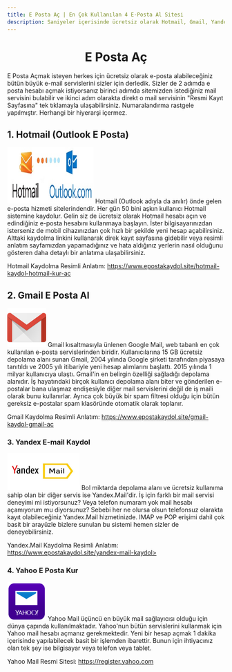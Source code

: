 ```yaml
---
title: E Posta Aç | En Çok Kullanılan 4 E-Posta Al Sitesi
description: Saniyeler içerisinde ücretsiz olarak Hotmail, Gmail, Yandex veya Yahoo üzerinden e posta hesabı açın. En çok kullanılan sitelerin kaydolma sayfa linkleri burada.
---
```

<center><h1>E Posta Aç</h1></center>
E Posta Açmak isteyen herkes için ücretsiz olarak e-posta alabileceğiniz bütün büyük e-mail servislerini sizler için derledik. Sizler de 2 adımda e posta hesabı açmak istiyorsanız birinci adımda sitemizden istediğiniz mail servisini bulabilir ve ikinci adım olarakta direkt o mail servisinin "Resmi Kayıt Sayfasına" tek tıklamayla ulaşabilirsiniz. Numaralandırma rastgele yapılmıştır. Herhangi bir hiyerarşi içermez.
<h2>1. Hotmail (Outlook E Posta)</h2>
<img width="200" height="130" title="hotmail logo" src="/img/hotmaillogo.jpg" />
Hotmail (Outlook adıyla da anılır) önde gelen e-posta hizmeti sitelerindendir. Her gün 50 bini aşkın kullanıcı Hotmail sistemine kaydolur. Gelin siz de ücretsiz olarak Hotmail hesabı açın ve edindiğiniz e-posta hesabını kullanmaya başlayın. İster bilgisayarınızdan isterseniz de mobil cihazınızdan çok hızlı bir şekilde yeni hesap açabilirsiniz. Alttaki kaydolma linkini kullanarak direk kayıt sayfasına gidebilir veya resimli anlatım sayfamızdan yapamadığınız ve hata aldığınız yerlerin nasıl olduğunu gösteren daha detaylı bir anlatıma ulaşabilirsiniz.

Hotmail Kaydolma Resimli Anlatım: <a href="https://www.epostakaydol.site/hotmail-kaydol-hotmail-kur-ac">https://www.epostakaydol.site/hotmail-kaydol-hotmail-kur-ac</a> <br>
<h2>2. Gmail E Posta Al</h2>
<img width="90" height="90" title="gmail logo" src="/img/gmaillogo.png" />
Gmail kısaltmasıyla ünlenen Google Mail, web tabanlı en çok kullanılan e-posta servislerinden biridir. Kullanıcılarına 15 GB ücretsiz depolama alanı sunan Gmail, 2004 yılında Google şirketi tarafından piyasaya tanıtıldı ve 2005 yılı itibariyle yeni hesap alımlarını başlattı. 2015 yılında 1 milyar kullanıcıya ulaştı. Gmail'in en belirgin özelliği sağladığı depolama alanıdır. İş hayatındaki birçok kullanıcı depolama alanı biter ve gönderilen e-postalar bana ulaşmaz endişesiyle diğer mail servislerini değil de iş maili olarak bunu kullanırlar. Ayrıca çok büyük bir spam filtresi olduğu için bütün gereksiz e-postalar spam klasöründe otomatik olarak toplanır.

Gmail Kaydolma Resimli Anlatım: <a href="https://www.epostakaydol.site/gmail-kaydol-gmail-ac">https://www.epostakaydol.site/gmail-kaydol-gmail-ac</a> <br>
<h3>3. Yandex E-mail Kaydol</h3>
<img width="168" height="85" title="yandex mail logo" src="/img/yandexmailkayit.jpg" />
Bol miktarda depolama alanı ve ücretsiz kullanıma sahip olan bir diğer servis ise Yandex.Mail'dir. İş için farklı bir mail servisi deneyimi mi istiyorsunuz? Veya telefon numaram yok mail hesabı açamıyorum mu diyorsunuz? Sebebi her ne olursa olsun telefonsuz olarakta kayıt olabileceğiniz Yandex.Mail hizmetinizde. IMAP ve POP erişimi dahil çok basit bir arayüzle bizlere sunulan bu sistemi hemen sizler de deneyebilirsiniz.

Yandex.Mail Kaydolma Resimli Anlatım: <a href="https://www.epostakaydol.site/yandex-mail-kaydol">https://www.epostakaydol.site/yandex-mail-kaydol></a> <br>
<h3>4. Yahoo E Posta Kur</h3>
<img width="90" height="90" title="yahoo mail logo" src="/img/yahoo-mail.png" />
Yahoo Mail üçüncü en büyük mail sağlayıcısı olduğu için dünya çapında kullanılmaktadır. Yahoo'nun bütün servislerini kullanmak için Yahoo mail hesabı açmanız gerekmektedir. Yeni bir hesap açmak 1 dakika içerisinde yapılabilecek basit bir işlemden ibarettir. Bunun için ihtiyacınız olan tek şey ise bilgisayar veya telefon veya tablet.

Yahoo Mail Resmi Sitesi: <a rel="nofollow" target="_blank" href="https://goo.gl/SS1dmK">https://register.yahoo.com</a>
